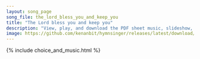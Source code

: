 ```yaml
---
layout: song_page
song_file: the_lord_bless_you_and_keep_you
title: "The Lord bless you and keep you"
description: "View, play, and download the PDF sheet music, slideshow, and audio. Lyrics: The Lord bless you and keep you; the Lord lift his countenance upon you, and give you peace, and give you peace; the Lord make his face to shine upon ... english theist 4part"
image: https://github.com/kenanbit/hymnsinger/releases/latest/download/the_lord_bless_you_and_keep_you-trad.png
---
```


{% include choice_and_music.html %}